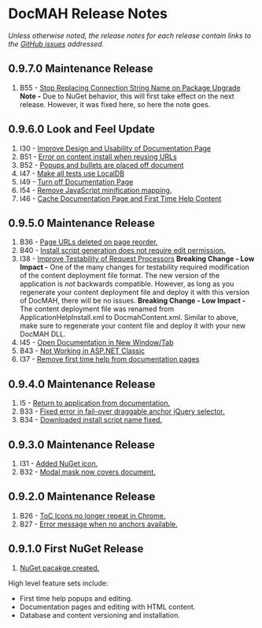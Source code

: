 DocMAH Release Notes
====================

*Unless otherwise noted, the release notes for each release contain links to the [GitHub issues][1] addressed.*

## 0.9.7.0 Maintenance Release
1. B55 - [Stop Replacing Connection String Name on Package Upgrade][23]
		 **Note -** Due to NuGet behavior, this will first take effect on the next release.
		 However, it was fixed here, so here the note goes.

## 0.9.6.0 Look and Feel Update
1. I30 - [Improve Design and Usability of Documentation Page][16]
1. B51 - [Error on content install when reusing URLs][17]
1. B52 - [Popups and bullets are placed off document][18]
1. I47 - [Make all tests use LocalDB][19]
1. I49 - [Turn off Documentation Page][20]
1. I54 - [Remove JavaScript minification mapping.][21]
1. I46 - [Cache Documentation Page and First Time Help Content][22]

## 0.9.5.0 Maintenance Release
1. B36 - [Page URLs deleted on page reorder.][10]
1. B40 - [Install script generation does not require edit permission.][11]
1. I38 - [Improve Testability of Request Processors][12]
		 **Breaking Change - Low Impact -** One of the many changes for testability required
		 modification of the content deployment file format. The new version of the application 
		 is *not* backwards compatible. However, as long as you regenerate your content 
		 deployment file and deploy it with this version of DocMAH, there will be no issues.
		 **Breaking Change - Low Impact -** The content deployment file was renamed 
		 from ApplicationHelpInstall.xml to DocmahContent.xml. Similar to above, make sure to 
		 regenerate your content file and deploy it with your new DocMAH DLL.
1. I45 - [Open Documentation in New Window/Tab][13]
1. B43 - [Not Working in ASP.NET Classic][14]
1. I37 - [Remove first time help from documentation pages][15]

## 0.9.4.0 Maintenance Release
1. I5 - [Return to application from documentation.][6]
1. B33 - [Fixed error in fail-over draggable anchor jQuery selector.][7]
1. B34 - [Downloaded install script name fixed.][8]

## 0.9.3.0 Maintenance Release
1. I31 - [Added NuGet icon.][4]
1. B32 - [Modal mask now covers document.][5]

## 0.9.2.0 Maintenance Release
1. B26 - [ToC Icons no longer repeat in Chrome.][2]
1. B27 - [Error message when no anchors available.][3]

## 0.9.1.0 First NuGet Release
1. [NuGet pacakge created.][9]

High level feature sets include:

+ First time help popups and editing.
+ Documentation pages and editing with HTML content.
+ Database and content versioning and installation.

[1]: https://github.com/Milyli/DocMAH/issues
[2]: https://github.com/Milyli/DocMAH/issues/26
[3]: https://github.com/Milyli/DocMAH/issues/27
[4]: https://github.com/Milyli/DocMAH/issues/31
[5]: https://github.com/Milyli/DocMAH/issues/32
[6]: https://github.com/Milyli/DocMAH/issues/5
[7]: https://github.com/Milyli/DocMAH/issues/33
[8]: https://github.com/Milyli/DocMAH/issues/34
[9]: https://github.com/Milyli/DocMAH/issues/20
[10]: https://github.com/Milyli/DocMAH/issues/36
[11]: https://github.com/Milyli/DocMAH/issues/40
[12]: https://github.com/Milyli/DocMAH/issues/38
[13]: https://github.com/Milyli/DocMAH/issues/45
[14]: https://github.com/Milyli/DocMAH/issues/43
[15]: https://github.com/Milyli/DocMAH/issues/37
[16]: https://github.com/Milyli/DocMAH/issues/30
[17]: https://github.com/Milyli/DocMAH/issues/51
[18]: https://github.com/Milyli/DocMAH/issues/52
[19]: https://github.com/Milyli/DocMAH/issues/47
[20]: https://github.com/Milyli/DocMAH/issues/49
[21]: https://github.com/Milyli/DocMAH/issues/54
[22]: https://github.com/Milyli/DocMAH/issues/46
[23]: https://github.com/Milyli/DocMAH/issues/55